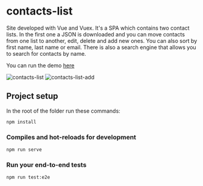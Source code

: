 # contacts-list

Site developed with Vue and Vuex. It's a SPA which contains two contact lists. In the first one a JSON is downloaded and you can move contacts from one list to another, edit, delete and add new ones. You can also sort by first name, last name or email. There is also a search engine that allows you to search for contacts by name. 

You can run the demo [here](https://contacts-lists.netlify.app/)

![contacts-list](https://i.gyazo.com/d668556c4a40eb563a43612acca3e3c9.png)
![contacts-list-add](https://gyazo.com/7825a52457b13cafeebd3627611c3a2a.png)



## Project setup

In the root of the folder run these commands:

```
npm install
```

### Compiles and hot-reloads for development
```
npm run serve
```

### Run your end-to-end tests
```
npm run test:e2e
```
